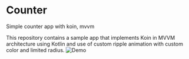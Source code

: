 # Counter
Simple counter app with koin, mvvm 

This repository contains a sample app that implements Koin in MVVM architecture using Kotlin and use of custom ripple animation with custom color and limited radius.
![Demo](https://user-images.githubusercontent.com/13238619/163716091-6a2b074f-7799-4cae-b611-2fb696d79e49.gif)
